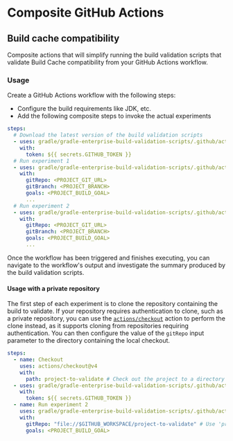 # Composite GitHub Actions

## Build cache compatibility

Composite actions that will simplify running the build validation scripts that validate Build Cache compatibility
from your GitHub Actions workflow.

### Usage

Create a GitHub Actions workflow with the following steps:
- Configure the build requirements like JDK, etc.
- Add the following composite steps to invoke the actual experiments

```yaml
steps:
  # Download the latest version of the build validation scripts
  - uses: gradle/gradle-enterprise-build-validation-scripts/.github/actions/maven/download@actions-stable
    with:
      token: ${{ secrets.GITHUB_TOKEN }}
  # Run experiment 1
  - uses: gradle/gradle-enterprise-build-validation-scripts/.github/actions/maven/experiment-1@actions-stable
    with:
      gitRepo: <PROJECT_GIT_URL>
      gitBranch: <PROJECT_BRANCH>
      goals: <PROJECT_BUILD_GOAL>
      ...
  # Run experiment 2
  - uses: gradle/gradle-enterprise-build-validation-scripts/.github/actions/maven/experiment-2@actions-stable
    with:
      gitRepo: <PROJECT_GIT_URL>
      gitBranch: <PROJECT_BRANCH>
      goals: <PROJECT_BUILD_GOAL>
      ...
```

Once the workflow has been triggered and finishes executing, you can navigate to the workflow's output and investigate
the summary produced by the build validation scripts.

#### Usage with a private repository

The first step of each experiment is to clone the repository containing the build to validate.
If your repository requires authentication to clone, such as a private repository, you can use the [`actions/checkout`](https://github.com/marketplace/actions/checkout) action to perform the clone instead, as it supports cloning from repositories requiring authentication.
You can then configure the value of the `gitRepo` input parameter to the directory containing the local checkout.

```yaml
steps:
  - name: Checkout
    uses: actions/checkout@v4
    with:
      path: project-to-validate # Check out the project to a directory named 'project-to-validate'
  - uses: gradle/gradle-enterprise-build-validation-scripts/.github/actions/maven/download@actions-stable
    with:
      token: ${{ secrets.GITHUB_TOKEN }}
  - name: Run experiment 2
    uses: gradle/gradle-enterprise-build-validation-scripts/.github/actions/maven/experiment-2@actions-stable
    with:
      gitRepo: "file://$GITHUB_WORKSPACE/project-to-validate" # Use 'project-to-validate' for the experiment
      goals: <PROJECT_BUILD_GOAL>
```